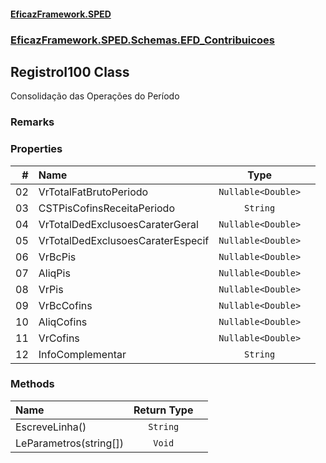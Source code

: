 #### [EficazFramework.SPED](EficazFrameworkSPED.md 'EficazFramework SPED')
### [EficazFramework.SPED.Schemas.EFD_Contribuicoes](EficazFramework.SPED.Schemas.EFD_Contribuicoes.md 'EficazFramework.SPED.Schemas.EFD_Contribuicoes')

## RegistroI100 Class

Consolidação das Operações do Período

### Remarks
### Properties

| # | Name | Type | |
| ---: | :--- | :---: | :--- |
| 02 | VrTotalFatBrutoPeriodo | `Nullable<Double>` |  |
| 03 | CSTPisCofinsReceitaPeriodo | `String` |  |
| 04 | VrTotalDedExclusoesCaraterGeral | `Nullable<Double>` |  |
| 05 | VrTotalDedExclusoesCaraterEspecif | `Nullable<Double>` |  |
| 06 | VrBcPis | `Nullable<Double>` |  |
| 07 | AliqPis | `Nullable<Double>` |  |
| 08 | VrPis | `Nullable<Double>` |  |
| 09 | VrBcCofins | `Nullable<Double>` |  |
| 10 | AliqCofins | `Nullable<Double>` |  |
| 11 | VrCofins | `Nullable<Double>` |  |
| 12 | InfoComplementar | `String` |  |
### Methods

| Name | Return Type | |
| :--- | :---: | :--- |
| EscreveLinha() | `String` |  |
| LeParametros(string[]) | `Void` |  |
